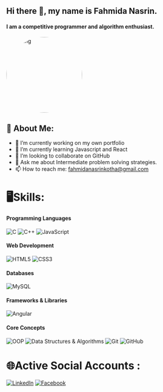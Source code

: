 

## Hi there 👋, my name is Fahmida Nasrin.
#### I am a competitive programmer and algorithm enthusiast.
<img  src="https://cdn1.vectorstock.com/i/1000x1000/98/60/young-girl-learns-web-programming-vector-23209860.jpg" alt="Coding" width="200" height="200" style="border-radius: 50%; margin-right: 20px;"/>

## 💫 About Me:

- 🔭 I’m currently working on my own portfolio 
- 🌱 I’m currently learning Javascript and React 
- 👯 I’m looking to collaborate on GitHub 
- 💬 Ask me about Intermediate problem solving strategies. 
- 📫 How to reach me: fahmidanasrinkotha@gmail.com 

<!--<img align = "right" src="https://cdn1.vectorstock.com/i/1000x1000/98/60/young-girl-learns-web-programming-vector-23209860.jpg" alt="coding" width="200" height = "200">-->


# 🖥️Skills: 
<!--C / C++ / JS / HTML / CSS / MySQL / Basic Angular / DSA / OOP-->

#### Programming Languages
![C](https://img.shields.io/badge/C-A8B9CC?style=for-the-badge&logo=c&logoColor=white)
![C++](https://img.shields.io/badge/C++-00599C?style=for-the-badge&logo=c%2B%2B&logoColor=white)
![JavaScript](https://img.shields.io/badge/JavaScript-F7DF1E?style=for-the-badge&logo=javascript&logoColor=black)

#### Web Development
![HTML5](https://img.shields.io/badge/HTML5-E34F26?style=for-the-badge&logo=html5&logoColor=white)
![CSS3](https://img.shields.io/badge/CSS3-1572B6?style=for-the-badge&logo=css3&logoColor=white)

#### Databases
![MySQL](https://img.shields.io/badge/MySQL-9b59b6?style=for-the-badge&logo=mysql&logoColor=white)

#### Frameworks & Libraries
![Angular](https://img.shields.io/badge/Angular-Basic-DD0031?style=for-the-badge&logo=angular&logoColor=white)

#### Core Concepts
![OOP](https://img.shields.io/badge/OOP-9b59b6?style=for-the-badge)
![Data Structures & Algorithms](https://img.shields.io/badge/DSA-blue?style=for-the-badge)
![Git](https://img.shields.io/badge/Git-F05032?style=for-the-badge&logo=git&logoColor=white)
![GitHub](https://img.shields.io/badge/GitHub-181717?style=for-the-badge&logo=github&logoColor=white)





# 🌐Active Social Accounts :
<!--[![Twitter](https://img.shields.io/badge/Twitter-ffffff?style=for-the-badge&logo=twitter&logoColor=blue)](https://twitter.com/yourusername)-->
[![LinkedIn](https://img.shields.io/badge/LinkedIn-ffffff?style=for-the-badge&logo=linkedin&logoColor=blue)](https://www.linkedin.com/in/fahmidanasrinkothacse/)
[![Facebook](https://img.shields.io/badge/Facebook-ffffff?style=for-the-badge&logo=facebook&logoColor=blue)](https://www.facebook.com/twitwin.kothakoly/)




<!--[![Top Langs](https://github-readme-stats.vercel.app/api/top-langs/?username=FNKOTHA)](https://github.com/anuraghazra/github-readme-stats)

![GitHub stats](https://github-readme-stats.vercel.app/api?username=FNKOTHA&show_icons=true&count_private=true)  

![GitHub metrics](https://metrics.lecoq.io/FNKOTHA)  

![GitHub streak stats](https://streak-stats.demolab.com/?user=FNKOTHA)  -->



